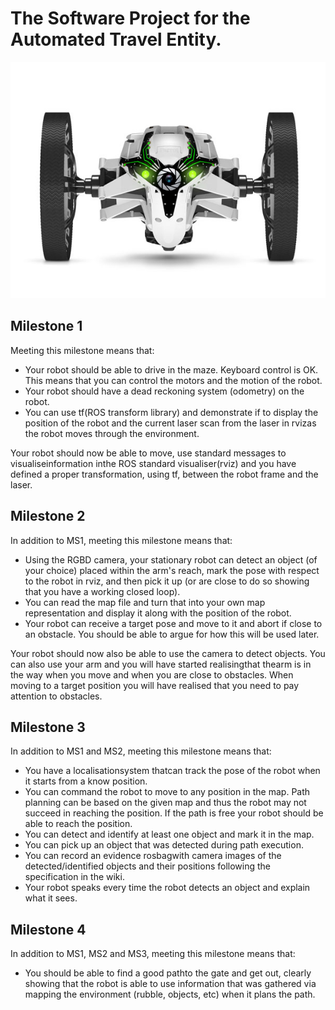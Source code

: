 # The Software Project for the Automated Travel Entity.

![alt text](automated.jpg)


## Milestone 1

Meeting this milestone means that:

- Your robot should be able to drive in the maze. Keyboard control is OK. This means that you can control the motors and the motion of the robot.
- Your robot should have a dead reckoning system (odometry) on the robot.
- You can use tf(ROS transform library) and demonstrate if to display the position of the robot and the current laser scan from the laser in rvizas the robot moves through the environment.

Your robot should now be able to move, use standard messages to visualiseinformation inthe ROS standard visualiser(rviz) and you have defined a proper transformation, using tf, between the robot frame and the laser.


## Milestone 2

In addition to MS1, meeting this milestone means that:

- Using the RGBD camera, your stationary robot can detect an object (of your choice) placed within the arm's reach, mark the pose with respect to the robot in rviz, and then pick it up (or are close to do so showing that you have a working closed loop).
- You can read the map file and turn that into your own map representation and display it along with the position of the robot.
- Your robot can receive a target pose and move to it and abort if close to an obstacle. You should be able to argue for how this will be used later.

Your robot should now also be able to use the camera to detect objects. You can also use your arm and you will have started realisingthat thearm is in the way when you move and when you are close to obstacles. When moving to a target position you will have realised that you need to pay attention to obstacles.

## Milestone 3

In addition to MS1 and MS2, meeting this milestone means that:

- You have a localisationsystem thatcan track the pose of the robot when it starts from a know position.
- You can command the robot to move to any position in the map. Path planning can be based on the given map and thus the robot may not succeed in reaching the position. If the path is free your robot should be able to reach the position.
- You can detect and identify at least one object and mark it in the map.
- You can pick up an object that was detected during path execution.
- You can record an evidence rosbagwith camera images of the detected/identified objects and their positions following the specification in the wiki.
- Your robot speaks every time the robot detects an object and explain what it sees.

## Milestone 4

In addition to MS1, MS2 and MS3, meeting this milestone means that:
- You should be able to find a good pathto the gate and get out, clearly showing that the robot is able to use information that was gathered via mapping the environment (rubble, objects, etc) when it plans the path.





